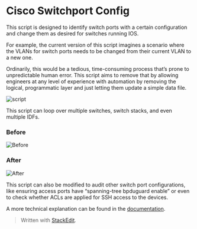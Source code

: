 ﻿

# Cisco Switchport Config

This script is designed to identify switch ports with a certain configuration and change them as desired for switches running IOS.

For example, the current version of this script imagines a scenario where the VLANs for switch ports needs to be changed from their current VLAN to a new one.

Ordinarily, this would be a tedious, time-consuming process that’s prone to unpredictable human error. This script aims to remove that by allowing engineers at any level of experience with automation by removing the logical, programmatic layer and just letting them update a simple data file.

![script](https://raw.githubusercontent.com/pduffman004/cisco_switchport_config/master/static/script.gif)
 
This script can loop over multiple switches, switch stacks, and even multiple IDFs.

### Before
![Before](https://raw.githubusercontent.com/pduffman004/cisco_switchport_config/master/static/before.png)

### After
![After](https://raw.githubusercontent.com/pduffman004/cisco_switchport_config/master/static/after.png)

This script can also be modified to audit other switch port configurations, like ensuring access ports have “spanning-tree bpduguard enable” or even to check whether ACLs are applied for SSH access to the devices.

  
A more technical explanation can be found in the [documentation](https://github.com/pduffman004/cisco_switchport_config/blob/master/doc/documentation.md).
> Written with [StackEdit](https://stackedit.io/).
